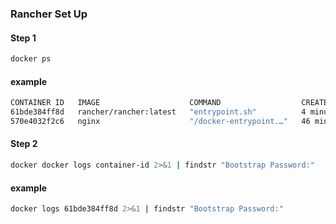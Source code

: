 ### Rancher Set Up
#### Step 1
```bash
docker ps
```
#### example
```bash
CONTAINER ID   IMAGE                    COMMAND                  CREATED          STATUS         PORTS                                      NAMES
61bde384ff8d   rancher/rancher:latest   "entrypoint.sh"          4 minutes ago    Up 4 minutes   0.0.0.0:80->80/tcp, 0.0.0.0:443->443/tcp   rancher
570e4032f2c6   nginx                    "/docker-entrypoint.…"   46 minutes ago   Created        0.0.0.0:8080->80/tcp                       my-nginx
```

#### Step 2
```bash
docker docker logs container-id 2>&1 | findstr "Bootstrap Password:"
```

#### example
```bash
docker logs 61bde384ff8d 2>&1 | findstr "Bootstrap Password:"
```
